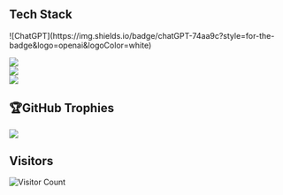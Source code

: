 

<h2>Tech Stack</h2>
![ChatGPT](https://img.shields.io/badge/chatGPT-74aa9c?style=for-the-badge&logo=openai&logoColor=white)


![](https://github-readme-stats.vercel.app/api?username=AnthonyRobert377&theme=tokyonight&hide_border=true&include_all_commits=true&count_private=true)<br/>
![](https://github-readme-streak-stats.herokuapp.com/?user=AnthonyRobert377&theme=tokyonight&hide_border=true)<br/>
![](https://github-readme-stats.vercel.app/api/top-langs/?username=AnthonyRobert377&theme=tokyonight&hide_border=true&include_all_commits=true&count_private=true&layout=compact)

## :trophy:GitHub Trophies
![](https://github-profile-trophy.vercel.app/?username=AnthonyRobert377&theme=tokyonight&no-frame=true&no-bg=true&margin-w=4)

## Visitors
![Visitor Count](https://profile-counter.glitch.me/AnthonyRobert377/count.svg)
